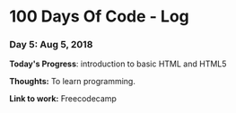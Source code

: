 # 100 Days Of Code - Log

### Day 5: Aug 5, 2018

**Today's Progress**: introduction to basic HTML and HTML5

**Thoughts:** To learn programming. 

**Link to work:** Freecodecamp
